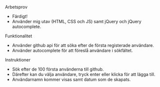 Arbetsprov

* Färdigt!
* Använder mig utav (HTML, CSS och JS) samt jQuery och jQuery autocomplete.

Funktionalitet

* Använder github api för att söka efter de första registerade användare.
* Använder autocomplete för att föreslå användare i sökfältet.

Instruktioner

* Sök efter de 100 första använderna till github.
* Därefter kan du välja användare, tryck enter eller klicka för att lägga till.
* Användarnamn kommer visas samt datum som de skapats.
